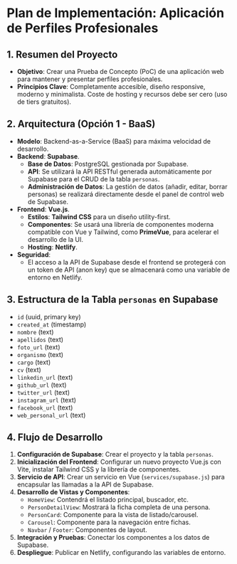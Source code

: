 # Plan de Implementación: Aplicación de Perfiles Profesionales

## 1. Resumen del Proyecto

- **Objetivo**: Crear una Prueba de Concepto (PoC) de una aplicación web para mantener y presentar perfiles profesionales.
- **Principios Clave**: Completamente accesible, diseño responsive, moderno y minimalista. Coste de hosting y recursos debe ser cero (uso de tiers gratuitos).

## 2. Arquitectura (Opción 1 - BaaS)

- **Modelo**: Backend-as-a-Service (BaaS) para máxima velocidad de desarrollo.
- **Backend**: **Supabase**.
  - **Base de Datos**: PostgreSQL gestionada por Supabase.
  - **API**: Se utilizará la API RESTful generada automáticamente por Supabase para el CRUD de la tabla `personas`.
  - **Administración de Datos**: La gestión de datos (añadir, editar, borrar personas) se realizará directamente desde el panel de control web de Supabase.
- **Frontend**: **Vue.js**.
  - **Estilos**: **Tailwind CSS** para un diseño utility-first.
  - **Componentes**: Se usará una librería de componentes moderna compatible con Vue y Tailwind, como **PrimeVue**, para acelerar el desarrollo de la UI.
  - **Hosting**: **Netlify**.
- **Seguridad**:
  - El acceso a la API de Supabase desde el frontend se protegerá con un token de API (anon key) que se almacenará como una variable de entorno en Netlify.

## 3. Estructura de la Tabla `personas` en Supabase

- `id` (uuid, primary key)
- `created_at` (timestamp)
- `nombre` (text)
- `apellidos` (text)
- `foto_url` (text)
- `organismo` (text)
- `cargo` (text)
- `cv` (text)
- `linkedin_url` (text)
- `github_url` (text)
- `twitter_url` (text)
- `instagram_url` (text)
- `facebook_url` (text)
- `web_personal_url` (text)

## 4. Flujo de Desarrollo

1.  **Configuración de Supabase**: Crear el proyecto y la tabla `personas`.
2.  **Inicialización del Frontend**: Configurar un nuevo proyecto Vue.js con Vite, instalar Tailwind CSS y la librería de componentes.
3.  **Servicio de API**: Crear un servicio en Vue (`services/supabase.js`) para encapsular las llamadas a la API de Supabase.
4.  **Desarrollo de Vistas y Componentes**:
    - `HomeView`: Contendrá el listado principal, buscador, etc.
    - `PersonDetailView`: Mostrará la ficha completa de una persona.
    - `PersonCard`: Componente para la vista de listado/carousel.
    - `Carousel`: Componente para la navegación entre fichas.
    - `Navbar` / `Footer`: Componentes de layout.
5.  **Integración y Pruebas**: Conectar los componentes a los datos de Supabase.
6.  **Despliegue**: Publicar en Netlify, configurando las variables de entorno.
